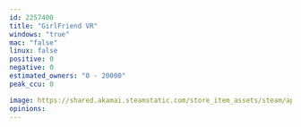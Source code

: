 ```yaml
---
id: 2257400
title: "GirlFriend VR"
windows: "true"
mac: "false"
linux: false
positive: 0
negative: 0
estimated_owners: "0 - 20000"
peak_ccu: 0

image: https://shared.akamai.steamstatic.com/store_item_assets/steam/apps/2257400/header.jpg?t=1672861776
opinions:
---
```

